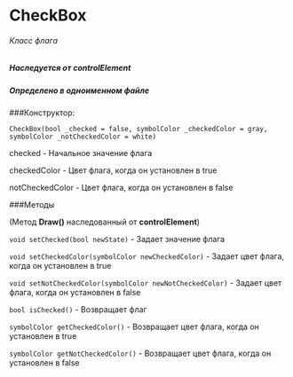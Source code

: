 # CheckBox
###### Класс флага
##### Наследуется от controlElement
##### Определено в одноименном файле


###Конструктор:

`CheckBox(bool _checked = false, symbolColor _checkedColor = gray, symbolColor _notCheckedColor = white)`

checked - Начальное значение флага

checkedColor - Цвет флага, когда он установлен в true

notCheckedColor - Цвет флага, когда он установлен в false


###Методы

(Метод **Draw()** наследованный от **controlElement**)

`void setChecked(bool newState)` - Задает значение флага

`void setCheckedColor(symbolColor newCheckedColor)` - Задает цвет флага, когда он установлен в true

`void setNotCheckedColor(symbolColor newNotCheckedColor)` - Задает цвет флага, когда он установлен в false

`bool isChecked()` - Возвращает флаг

`symbolColor getCheckedColor()` - Возвращает цвет флага, когда он установлен в true

`symbolColor getNotCheckedColor()` - Возвращает цвет флага, когда он установлен в false